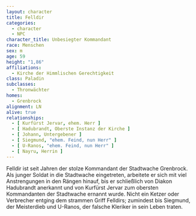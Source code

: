 ```yaml
---
layout: character
title: Felldir
categories:
  - character
  - NPC
character_title: Unbesiegter Kommandant
race: Menschen
sex: m
age: 59
height: "1,86"
affiliations:
  - Kirche der Himmlischen Gerechtigkeit
class: Paladin
subclasses:
  - Thronwächter
homes:
  - Grenbrock
alignment: LN
alive: true
relationships:
  - [ Kurfürst Jervar, ehem. Herr ]
  - [ Hadubrandt, Oberste Instanz der Kirche ]
  - [ Johann, Untergebener ]
  - [ Siegmund, "ehem. Feind, nun Herr" ]
  - [ U-Ranos, "ehem. Feind, nun Herr" ]
  - [ Nayru, Herrin ]
---
```


Felldir ist seit Jahren der stolze Kommandant der Stadtwache Grenbrock. Als junger Soldat in die Stadtwache eingetreten,
arbeitete er sich mit viel Anstrengungen in den Rängen hinauf, bis er schließlich von Diakon Hadubrandt anerkannt und
von Kurfürst Jervar zum obersten Kommandanten der Stadtwache ernannt wurde. Nicht ein Ketzer oder Verbrecher entging dem
strammen Griff Felldirs; zumindest bis Siegmund, der Meisterdieb und U-Ranos, der falsche Kleriker in sein Leben traten.